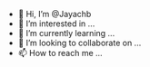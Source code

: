 - 👋 Hi, I’m @Jayachb
- 👀 I’m interested in ...
- 🌱 I’m currently learning ...
- 💞️ I’m looking to collaborate on ...
- 📫 How to reach me ...

<!---
Jayachb/Jayachb is a ✨ special ✨ repository because its `README.md` (this file) appears on your GitHub profile.
You can click the Preview link to take a look at your changes.
--->
